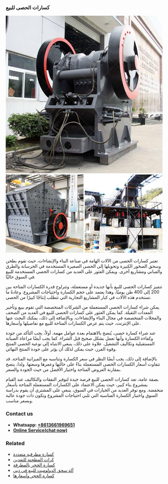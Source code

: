 <h3>كسارات الحصى للبيع</h3><img src='1701852641.jpg' alt=''><p>تعتبر كسارات الحصى من الآلات الهامة في صناعة البناء والإنشاءات، حيث تقوم بطحن وسحق الصخور الكبيرة وتحويلها إلى الحصى الصغيرة المستخدمة في الخرسانة والطرق والمباني ومشاريع أخرى. ويمكن العثور على العديد من كسارات الحصى المستخدمة للبيع في السوق حاليًا.</p><p>تتميز كسارات الحصى للبيع بأنها جديدة أو مستعملة، وتتراوح قدرة الكسارات المتاحة بين 200 إلى 400 طن يوميًا، وهذا يعتمد على حجم الكسارة واحتياجات المشروع. وعادةً ما تستخدم هذه الآلات في كبار المشاريع التجارية التي تتطلب إنتاجًا كبيرًا من الحصى.</p><p>يمكن شراء كسارات الحصى المستعملة من الشركات المتخصصة التي تقوم ببيع وتأجير المعدات الثقيلة. كما يمكن العثور على كسارات الحصى للبيع في العديد من الصحف والمجلات المتخصصة في مجال البناء والإنشاءات. وبالإضافة إلى ذلك، يمكنك البحث عنها على الإنترنت، حيث يتم عرض الكسارات المتاحة للبيع مع تفاصيلها وأسعارها.</p><p>عند شراء كسارة حصى، يُنصح بالاهتمام بعدة عوامل مهمة. أولاً، يجب التأكد من جودة وكفاءة الكسارة وأنها تعمل بشكل صحيح قبل الشراء. كما يجب أيضًا مراعاة الصيانة المستقبلية وتكاليف التشغيل. علاوة على ذلك، ينبغي الانتباه إلى نوعية الحصى المنتج وقوة الفرز، حيث يمكن لذلك أن يؤثر على جودة المنتج النهائي.</p><p>بالإضافة إلى ذلك، يجب أيضًا النظر في سعر الكسارة وتناسبه مع الميزانية المتاحة. قد تتفاوت أسعار الكسارات الحصى المستعملة بناءً على حالتها وعمرها وسعتها. ولذا، ينصح بمقارنة العروض المتاحة واختيار الأفضل من حيث الجودة والسعر.</p><p>بصفة عامة، تعد كسارات الحصى للبيع فرصة جيدة لتوفير النفقات والتكاليف عند القيام بمشروع بناء كبير، حيث يمكن الاعتماد على الكسارات المستعملة المتاحة بأسعار منخفضة. ومع توفر العديد من الخيارات في السوق، ينبغي على المشتري أن يقوم بدراسة السوق واختيار الكسارة المناسبة التي تلبي احتياجات المشروع وتكون ذات جودة عالية وبسعر مناسب.</p><h3>Contact us</h3><ul><li><strong>Whatsapp:&nbsp;<a href="https://wa.me/8613661969651">+8613661969651</a></strong></li><li><a href="https://swt.shibang-china.com/?git&amp;zhl&amp;كسارات الحصى للبيع"><strong>Online Service(chat now)</strong></a></li></ul><h3>Related</h3><ul><li><a href='كسارة مطرقية متعددة.md'>كسارة مطرقية متعددة</a></li><li><a href='كرات المطحنة للتعدين.md'>كرات المطحنة للتعدين</a></li><li><a href='كسارة الحجر بالمطرقة.md'>كسارة الحجر بالمطرقة</a></li><li><a href='آلة سحق الدولوميت للبيع في دبي.md'>آلة سحق الدولوميت للبيع في دبي</a></li><li><a href='كسارة الحجر وأسعارها.md'>كسارة الحجر وأسعارها</a></li></ul>